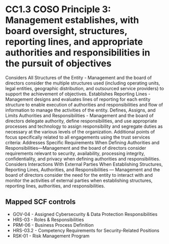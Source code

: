 # CC1.3 COSO Principle 3: Management establishes, with board oversight, structures, reporting lines, and appropriate authorities and responsibilities in the pursuit of objectives
Considers All Structures of the Entity - Management and the board of directors consider the multiple structures used (including operating units, legal entities, geographic distribution, and outsourced service providers) to support the achievement of objectives. Establishes Reporting Lines - Management designs and evaluates lines of reporting for each entity structure to enable execution of authorities and responsibilities and flow of information to manage the activities of the entity. Defines, Assigns, and Limits Authorities and Responsibilities - Management and the board of directors delegate authority, define responsibilities, and use appropriate processes and technology to assign responsibility and segregate duties as necessary at the various levels of the organization. Additional points of focus specifically related to all engagements using the trust services criteria: Addresses Specific Requirements When Defining Authorities and Responsibilities—Management and the board of directors consider requirements relevant to security, availability, processing integrity, confidentiality, and privacy when defining authorities and responsibilities. Considers Interactions With External Parties When Establishing Structures, Reporting Lines, Authorities, and Responsibilities — Management and the board of directors consider the need for the entity to interact with and monitor the activities of external parties when establishing structures, reporting lines, authorities, and responsibilities.
## Mapped SCF controls
- GOV-04 - Assigned Cybersecurity & Data Protection Responsibilities
- HRS-03 - Roles & Responsibilities
- PRM-06 - Business Process Definition
- HRS-03.2 - Competency Requirements for Security-Related Positions
- RSK-01 - Risk Management Program